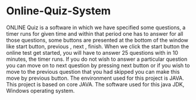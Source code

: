 # Online-Quiz-System
ONLINE Quiz is a software in which we have specified some questions, a timer runs for given time and within that period one has to answer for all those questions, some buttons are presented at the bottom of the window like start button, previous , next , finish.
When we click the start button the online test get started, you will have to answer 25 questions with in 10 minutes, the timer runs.
If you do not wish to answer a particular question you can move on to next question by pressing next button or if you wish to move to the previous question that you had skipped you can make this move by previous button.
The environment used for this project is JAVA. This project is based on core JAVA. The software used for this java JDK, Windows operating system.
